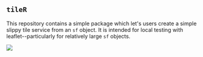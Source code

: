 ## `tileR`

This repository contains a simple package which let's users create a simple slippy tile service from an `sf` object.  It is intended for local testing with leaflet--particularly for relatively large `sf` objects.

![](media/example.webp)
